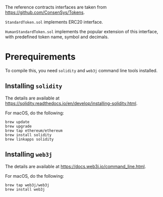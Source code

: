 The reference contracts interfaces are taken from <https://github.com/ConsenSys/Tokens>.

`StandardToken.sol` implements ERC20 interface.

`HumanStandardToken.sol` implements the popular extension of this interface, with predefined token name, symbol and decimals.

# Prerequirements

To compile this, you need `solidity` and `web3j` command line tools installed.

## Installing `solidity`

The details are available at <https://solidity.readthedocs.io/en/develop/installing-solidity.html>.

For macOS, do the following:

    brew update
    brew upgrade
    brew tap ethereum/ethereum
    brew install solidity
    brew linkapps solidity

## Installing `web3j`

The details are available at <https://docs.web3j.io/command_line.html>.

For macOS, do the following:

    brew tap web3j/web3j
    brew install web3j
